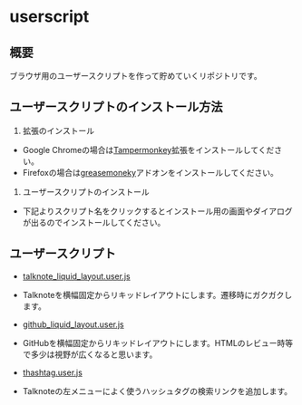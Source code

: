 # userscript

## 概要

ブラウザ用のユーザースクリプトを作って貯めていくリポジトリです。

## ユーザースクリプトのインストール方法

1. 拡張のインストール
 * Google Chromeの場合は[Tampermonkey](https://chrome.google.com/webstore/detail/tampermonkey/dhdgffkkebhmkfjojejmpbldmpobfkfo?hl=ja)拡張をインストールしてください。
 * Firefoxの場合は[greasemoneky](https://addons.mozilla.org/ja/firefox/addon/greasemonkey/)アドオンをインストールしてください。
1. ユーザースクリプトのインストール
 * 下記よりスクリプト名をクリックするとインストール用の画面やダイアログが出るのでインストールしてください。

## ユーザースクリプト

* [talknote_liquid_layout.user.js](https://github.com/hosoyama-mediba/userscript/raw/master/talknote_liquid_layout.user.js)
 * Talknoteを横幅固定からリキッドレイアウトにします。遷移時にガクガクします。

* [github_liquid_layout.user.js](https://github.com/hosoyama-mediba/userscript/raw/master/github_liquid_layout.user.js)
 * GitHubを横幅固定からリキッドレイアウトにします。HTMLのレビュー時等で多少は視野が広くなると思います。

* [thashtag.user.js](https://github.com/hosoyama-mediba/userscript/raw/master/thashtag.user.js)
 * Talknoteの左メニューによく使うハッシュタグの検索リンクを追加します。


